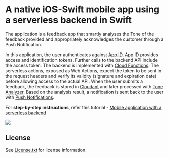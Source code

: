 # A native iOS-Swift mobile app using a serverless backend in Swift

The application is a feedback app that smartly analyses the Tone of the feedback provided and appropriately acknowledges the customer through a Push Notification.

In this application, the user authenticates against [App ID](https://console.bluemix.net/catalog/services/AppID). App ID provides access and identification tokens. Further calls to the backend API include the access token. The backend is implemented with [Cloud Functions](https://console.bluemix.net/openwhisk). The serverless actions, exposed as Web Actions, expect the token to be sent in the request headers and verify its validity (signature and expiration date) before allowing access to the actual API. When the user submits a feedback, the feedback is stored in [Cloudant](https://console.bluemix.net/catalog/services/cloudantNoSQLDB) and later processed with [Tone Analyzer](https://console.bluemix.net/catalog/services/tone_analyzer). Based on the analysis result, a notification is sent back to the user with [Push Notifications](https://console.bluemix.net/catalog/services/imfpush).

For **step-by-step instructions**, refer this tutorial - [Mobile application with a serverless backend](https://console.bluemix.net/docs/tutorials/serverless-mobile-backend.html#mobile-application-with-a-serverless-backend)

![](https://github.com/IBM-Bluemix-Docs/tutorials/blob/master/images/solution11/Architecture.png?raw=true)

## License

See [License.txt](License.txt) for license information.

